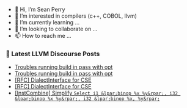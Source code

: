 - 👋 Hi, I’m Sean Perry
- 👀 I’m interested in compilers (c++, COBOL, llvm)
- 🌱 I’m currently learning ...
- 💞️ I’m looking to collaborate on ...
- 📫 How to reach me ...

<!---
s66perry/s66perry is a ✨ special ✨ repository because its `README.md` (this file) appears on your GitHub profile.
You can click the Preview link to take a look at your changes.
--->
### 📕 Latest LLVM Discourse Posts

<!-- DISCOURSE-LLVM:START -->
- [Troubles running build in pass with opt](https://discourse.llvm.org/t/troubles-running-build-in-pass-with-opt/75089#post_3)
- [Troubles running build in pass with opt](https://discourse.llvm.org/t/troubles-running-build-in-pass-with-opt/75089#post_2)
- [[RFC] DialectInterface for CSE](https://discourse.llvm.org/t/rfc-dialectinterface-for-cse/71831#post_16)
- [[RFC] DialectInterface for CSE](https://discourse.llvm.org/t/rfc-dialectinterface-for-cse/71831#post_15)
- [[InstCombine] Simplify `Select i1 &lpar;binop %x %y&rpar;, i32 &lpar;binop %x %y&rpar;, i32 &lpar;binop %x, %y&rpar;`](https://discourse.llvm.org/t/instcombine-simplify-select-i1-binop-x-y-i32-binop-x-y-i32-binop-x-y/75129#post_1)
<!-- DISCOURSE-LLVM:END -->
